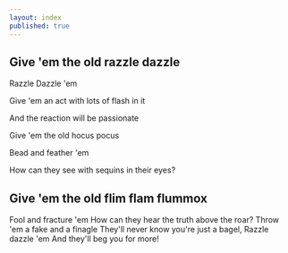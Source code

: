 ```yaml
---
layout: index
published: true
---
```


## Give 'em the old razzle dazzle

Razzle Dazzle 'em

Give 'em an act with lots of flash in it

And the reaction will be passionate

Give 'em the old hocus pocus

Bead and feather 'em

How can they see with sequins in their eyes?


## Give 'em the old flim flam flummox

Fool and fracture 'em
How can they hear the truth above the roar?
Throw 'em a fake and a finagle
They'll never know you're just a bagel,
Razzle dazzle 'em
And they'll beg you for more!
